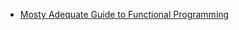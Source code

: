 * [Mosty Adequate Guide to Functional Programming](https://github.com/MostlyAdequate/mostly-adequate-guide)